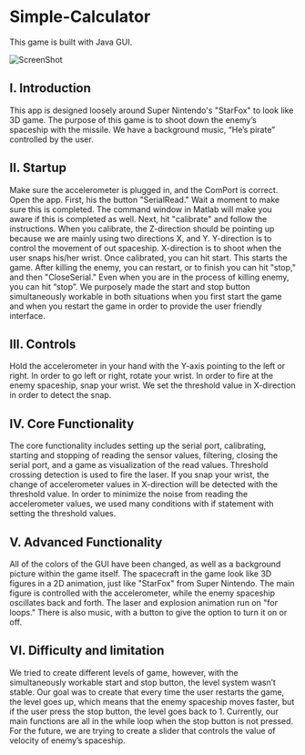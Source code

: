 # Simple-Calculator
This game is built with Java GUI.

![ScreenShot](https://raw.github.com/JunhoAn0702/3D-Shooting-Game/master/Simulation/Simulation.png)

## I. Introduction
This app is designed loosely around Super Nintendo's "StarFox" to look like 3D game. The purpose of this game is to shoot down the enemy’s spaceship with the missile. We have a background music, “He’s pirate” controlled by the user. 

## II. Startup
Make sure the accelerometer is plugged in, and the ComPort is correct. Open the app.
First, his the button "SerialRead." Wait a moment to make sure this is completed. The command window in Matlab will make you aware if this is completed as well. Next, hit "calibrate" and follow the instructions. When you calibrate, the Z-direction should be pointing up because we are mainly using two directions X, and Y. Y-direction is to control the movement of out spaceship. X-direction is to shoot when the user snaps his/her wrist.  Once calibrated, you can hit start. This starts the game. After killing the enemy, you can restart, or to finish you can hit "stop," and then "CloseSerial." Even when you are in the process of killing enemy, you can hit “stop”. We purposely made the start and stop button simultaneously workable in both situations when you first start the game and when you restart the game in order to provide the user friendly interface.

## III. Controls
Hold the accelerometer in your hand with the Y-axis pointing to the left or right. In order to go left or right, rotate your wrist. In order to fire at the enemy spaceship, snap your wrist. We set the threshold value in X-direction in order to detect the snap.

## IV. Core Functionality
The core functionality includes setting up the serial port, calibrating, starting and stopping of reading the sensor values, filtering, closing the serial port, and a game as visualization of the read values. Threshold crossing detection is used to fire the laser. If you snap your wrist, the change of accelerometer values in X-direction will be detected with the threshold value. In order to minimize the noise from reading the accelerometer values, we used many conditions with if statement with setting the threshold values. 

## V. Advanced Functionality
All of the colors of the GUI have been changed, as well as a background picture within the game itself. The spacecraft in the game look like 3D figures in a 2D animation, just like
"StarFox" from Super Nintendo. The main figure is controlled with the accelerometer, while the enemy spaceship oscillates back and forth. The laser and explosion animation run on "for loops." There is also music, with a button to give the option to turn it on or off.

## VI. Difficulty and limitation
We tried to create different levels of game, however, with the simultaneously workable start and stop button, the level system wasn’t stable. Our goal was to create that every time the user restarts the game, the level goes up, which means that the enemy spaceship moves faster, but if the user press the stop button, the level goes back to 1. Currently, our main functions are all in the while loop when the stop button is not pressed. For the future, we are trying to create a slider that controls the value of velocity of enemy’s spaceship. 
